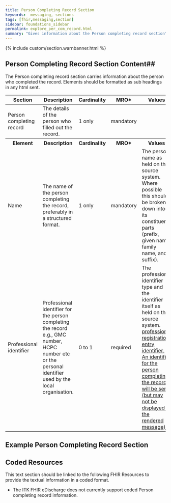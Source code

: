 ```yaml
---
title: Person Completing Record Section
keywords:  messaging, sections
tags: [fhir,messaging,section]
sidebar: foundations_sidebar
permalink: explore_per_com_record.html
summary: "Gives information about the Person completing record section"
---
```


{% include custom/section.warnbanner.html %}

## Person Completing Record Section Content##
The Person completing record section carries information about the person who completed the record. Elements should be formatted as sub headings in any html sent.

<table style="width:100%;max-width: 100%;">
	<thead>
		<tr>
			<th width="18%">Section</th>
			<th width="30%">Description</th>
			<th width="11%">Cardinality</th>
			<th width="11%">MRO*</th>
			<th width="30%">Values</th>
		</tr>
	</thead>
 <tbody>
  <tr>
   <td>Person completing record</td>
   <td>The details of the person who filled out the record.</td>
   <td>1 only</td>
   <td>mandatory</td>
   <td>&nbsp;</td>
  </tr>
		<tr>
			<th>Element</th>
			<th>Description</th>
			<th>Cardinality</th>
			<th>MRO*</th>
			<th>Values</th>
		</tr>
  <tr>
   <td>Name</td>
   <td>The name of the person completing the record, preferably in a structured format.</td>
   <td>1 only</td>
   <td>mandatory</td>
   <td>The person name as held on the source system. Where possible this should be broken down into its constituent parts (prefix, given name, family name, and suffix).</td>
  </tr>
  <tr>
   <td>Professional identifier</td>
   <td>Professional identifier for the person completing the record e.g., GMC number, HCPC number etc or the personal identifier used by the local organisation.</td>
   <td>0 to 1</td>
   <td>required</td>
   <td>The professional identifier type and the identifier itself as held on the source system. <a href="http://www.datadictionary.nhs.uk/data_dictionary/data_field_notes/p/prod/professional_registration_issuer_code_de.asp?shownav=1"/><professional registration issuer code <a href="http://www.datadictionary.nhs.uk/data_dictionary/data_field_notes/p/prod/professional_registration_entry_identifier_de.asp?shownav=1"/>
   professional registration entry identifier. An identifier for the person completing the record will be sent (but may not be displayed in the rendered message).</td>
  </tr>
 </tbody>
</table>


## Example Person Completing Record Section ##

<script src="https://gist.github.com/IOPS-DEV/4eceababbca389067cde4aefd2d61cde.js"></script>

## Coded Resources ##

This text section should be linked to the following FHIR Resources to provide the textual information in a coded format.

- The ITK FHIR eDischarge does not currently support coded Person completing record information.






